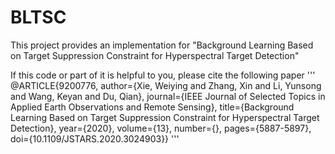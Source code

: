 # BLTSC
This project provides an implementation for "Background Learning Based on Target Suppression Constraint for Hyperspectral Target Detection" 

If this code or part of it is helpful to you, please cite the following paper
'''
@ARTICLE{9200776,  author={Xie, Weiying and Zhang, Xin and Li, Yunsong and Wang, Keyan and Du, Qian},  journal={IEEE Journal of Selected Topics in Applied Earth Observations and Remote Sensing},   title={Background Learning Based on Target Suppression Constraint for Hyperspectral Target Detection},   year={2020},  volume={13},  number={},  pages={5887-5897},  doi={10.1109/JSTARS.2020.3024903}}
'''
